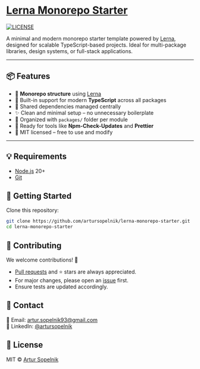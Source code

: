 # [Lerna Monorepo Starter](https://github.com/artursopelnik/lerna-monorepo-starter/)

[![LICENSE](https://img.shields.io/badge/license-MIT-lightgrey.svg)](https://github.com/artursopelnik/lerna-monorepo-starter/blob/main/LICENSE.txt)

A minimal and modern monorepo starter template powered by [Lerna](https://lerna.js.org/), designed for scalable TypeScript-based projects. Ideal for multi-package libraries, design systems, or full-stack applications.

---

## 📦 Features

- 🧱 **Monorepo structure** using [Lerna](https://lerna.js.org/)
- 🚀 Built-in support for modern **TypeScript** across all packages
- 🔄 Shared dependencies managed centrally
- ✨ Clean and minimal setup – no unnecessary boilerplate
- 📁 Organized with `packages/` folder per module
- 🔧 Ready for tools like **Npm-Check-Updates** and **Prettier**
- 📜 MIT licensed – free to use and modify

---

## 💡 Requirements

- [Node.js](https://nodejs.org/) 20+
- [Git](https://git-scm.com/)

## 🚀 Getting Started

Clone this repository:

```bash
git clone https://github.com/artursopelnik/lerna-monorepo-starter.git
cd lerna-monorepo-starter
```

## 🙌 Contributing

We welcome contributions! 🚀

- [Pull requests](https://github.com/artursopelnik/lerna-monorepo-starter/pulls) and ⭐ stars are always appreciated.
- For major changes, please open an [issue](https://github.com/artursopelnik/lerna-monorepo-starter/issues) first.
- Ensure tests are updated accordingly.

## 📩 Contact

📧 Email: [artur.sopelnik93@gmail.com](mailto:artur.sopelnik93@gmail.com)  
💼 LinkedIn: [@artursopelnik](https://www.linkedin.com/in/artur-sopelnik-b93656110/)

## 📜 License

MIT &copy; [Artur Sopelnik](https://github.com/artursopelnik/)
